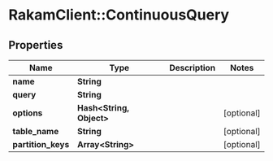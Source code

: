 # RakamClient::ContinuousQuery

## Properties
Name | Type | Description | Notes
------------ | ------------- | ------------- | -------------
**name** | **String** |  | 
**query** | **String** |  | 
**options** | **Hash&lt;String, Object&gt;** |  | [optional] 
**table_name** | **String** |  | [optional] 
**partition_keys** | **Array&lt;String&gt;** |  | [optional] 



